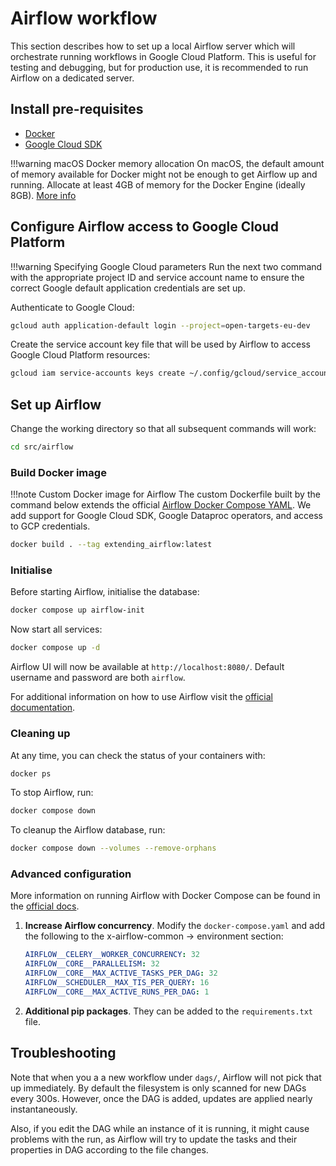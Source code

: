 # Airflow workflow

This section describes how to set up a local Airflow server which will orchestrate running workflows in Google Cloud Platform. This is useful for testing and debugging, but for production use, it is recommended to run Airflow on a dedicated server.

## Install pre-requisites

- [Docker](https://docs.docker.com/get-docker/)
- [Google Cloud SDK](https://cloud.google.com/sdk/docs/install)

!!!warning macOS Docker memory allocation
    On macOS, the default amount of memory available for Docker might not be enough to get Airflow up and running. Allocate at least 4GB of memory for the Docker Engine (ideally 8GB). [More info](https://airflow.apache.org/docs/apache-airflow/stable/howto/docker-compose/index.html#)


## Configure Airflow access to Google Cloud Platform

!!!warning Specifying Google Cloud parameters
    Run the next two command with the appropriate project ID and service account name to ensure the correct Google default application credentials are set up.

Authenticate to Google Cloud:

```bash
gcloud auth application-default login --project=open-targets-eu-dev
```

Create the service account key file that will be used by Airflow to access Google Cloud Platform resources:

```bash
gcloud iam service-accounts keys create ~/.config/gcloud/service_account_credentials.json --iam-account=open-targets-genetics-dev@appspot.gserviceaccount.com
```


## Set up Airflow

Change the working directory so that all subsequent commands will work:

```bash
cd src/airflow
```

### Build Docker image

!!!note Custom Docker image for Airflow
    The custom Dockerfile built by the command below extends the official [Airflow Docker Compose YAML](https://airflow.apache.org/docs/apache-airflow/stable/docker-compose.yaml). We add support for Google Cloud SDK, Google Dataproc operators, and access to GCP credentials.

```bash
docker build . --tag extending_airflow:latest
```

### Initialise

Before starting Airflow, initialise the database:

```bash
docker compose up airflow-init
```

Now start all services:

```bash
docker compose up -d
```

Airflow UI will now be available at `http://localhost:8080/`. Default username and password are both `airflow`.

For additional information on how to use Airflow visit the [official documentation](https://airflow.apache.org/docs/apache-airflow/stable/index.html).


### Cleaning up

At any time, you can check the status of your containers with:

```bash
docker ps
```

To stop Airflow, run:

```bash
docker compose down
```

To cleanup the Airflow database, run:

```bash
docker compose down --volumes --remove-orphans
```

### Advanced configuration

More information on running Airflow with Docker Compose can be found in the [official docs](https://airflow.apache.org/docs/apache-airflow/stable/howto/docker-compose/index.html).

1. **Increase Airflow concurrency**. Modify the `docker-compose.yaml` and add the following to the x-airflow-common → environment section:

    ```yaml
    AIRFLOW__CELERY__WORKER_CONCURRENCY: 32
    AIRFLOW__CORE__PARALLELISM: 32
    AIRFLOW__CORE__MAX_ACTIVE_TASKS_PER_DAG: 32
    AIRFLOW__SCHEDULER__MAX_TIS_PER_QUERY: 16
    AIRFLOW__CORE__MAX_ACTIVE_RUNS_PER_DAG: 1
    ```

1. **Additional pip packages**. They can be added to the `requirements.txt` file.


## Troubleshooting

Note that when you a a new workflow under `dags/`, Airflow will not pick that up immediately. By default the filesystem is only scanned for new DAGs every 300s. However, once the DAG is added, updates are applied nearly instantaneously.

Also, if you edit the DAG while an instance of it is running, it might cause problems with the run, as Airflow will try to update the tasks and their properties in DAG according to the file changes.
